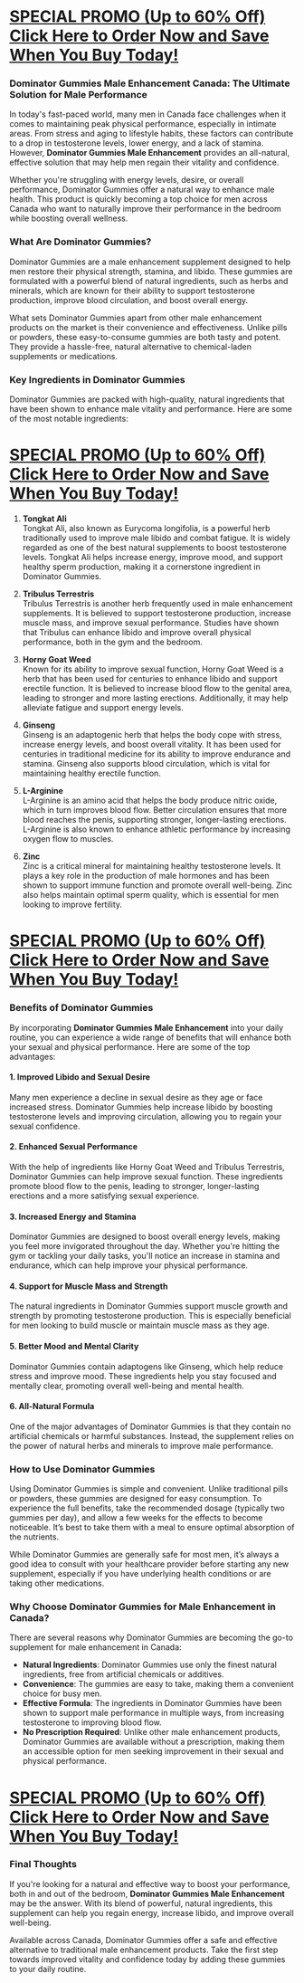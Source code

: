 <h1><a href="https://getdeals24x7.com/order-DominatorMe">SPECIAL PROMO (Up to 60% Off) Click Here to Order Now and Save When You Buy Today!</a></h1>
<h3>Dominator Gummies Male Enhancement Canada: The Ultimate Solution for Male Performance</h3>
<p>In today's fast-paced world, many men in Canada face challenges when it comes to maintaining peak physical performance, especially in intimate areas. From stress and aging to lifestyle habits, these factors can contribute to a drop in testosterone levels, lower energy, and a lack of stamina. However, <strong>Dominator Gummies Male Enhancement</strong> provides an all-natural, effective solution that may help men regain their vitality and confidence.</p>
<p>Whether you're struggling with energy levels, desire, or overall performance, Dominator Gummies offer a natural way to enhance male health. This product is quickly becoming a top choice for men across Canada who want to naturally improve their performance in the bedroom while boosting overall wellness.</p>
<h3>What Are Dominator Gummies?</h3>
<p>Dominator Gummies are a male enhancement supplement designed to help men restore their physical strength, stamina, and libido. These gummies are formulated with a powerful blend of natural ingredients, such as herbs and minerals, which are known for their ability to support testosterone production, improve blood circulation, and boost overall energy.</p>
<p>What sets Dominator Gummies apart from other male enhancement products on the market is their convenience and effectiveness. Unlike pills or powders, these easy-to-consume gummies are both tasty and potent. They provide a hassle-free, natural alternative to chemical-laden supplements or medications.</p>
<h3>Key Ingredients in Dominator Gummies</h3>
<p>Dominator Gummies are packed with high-quality, natural ingredients that have been shown to enhance male vitality and performance. Here are some of the most notable ingredients:</p>
<h1><a href="https://getdeals24x7.com/order-DominatorMe">SPECIAL PROMO (Up to 60% Off) Click Here to Order Now and Save When You Buy Today!</a></h1>
<ol>
<li>
<p><strong>Tongkat Ali</strong><br />Tongkat Ali, also known as Eurycoma longifolia, is a powerful herb traditionally used to improve male libido and combat fatigue. It is widely regarded as one of the best natural supplements to boost testosterone levels. Tongkat Ali helps increase energy, improve mood, and support healthy sperm production, making it a cornerstone ingredient in Dominator Gummies.</p>
</li>
<li>
<p><strong>Tribulus Terrestris</strong><br />Tribulus Terrestris is another herb frequently used in male enhancement supplements. It is believed to support testosterone production, increase muscle mass, and improve sexual performance. Studies have shown that Tribulus can enhance libido and improve overall physical performance, both in the gym and the bedroom.</p>
</li>
<li>
<p><strong>Horny Goat Weed</strong><br />Known for its ability to improve sexual function, Horny Goat Weed is a herb that has been used for centuries to enhance libido and support erectile function. It is believed to increase blood flow to the genital area, leading to stronger and more lasting erections. Additionally, it may help alleviate fatigue and support energy levels.</p>
</li>
<li>
<p><strong>Ginseng</strong><br />Ginseng is an adaptogenic herb that helps the body cope with stress, increase energy levels, and boost overall vitality. It has been used for centuries in traditional medicine for its ability to improve endurance and stamina. Ginseng also supports blood circulation, which is vital for maintaining healthy erectile function.</p>
</li>
<li>
<p><strong>L-Arginine</strong><br />L-Arginine is an amino acid that helps the body produce nitric oxide, which in turn improves blood flow. Better circulation ensures that more blood reaches the penis, supporting stronger, longer-lasting erections. L-Arginine is also known to enhance athletic performance by increasing oxygen flow to muscles.</p>
</li>
<li>
<p><strong>Zinc</strong><br />Zinc is a critical mineral for maintaining healthy testosterone levels. It plays a key role in the production of male hormones and has been shown to support immune function and promote overall well-being. Zinc also helps maintain optimal sperm quality, which is essential for men looking to improve fertility.</p>
</li>
</ol>
<h1><a href="https://getdeals24x7.com/order-DominatorMe">SPECIAL PROMO (Up to 60% Off) Click Here to Order Now and Save When You Buy Today!</a></h1>
<h3>Benefits of Dominator Gummies</h3>
<p>By incorporating <strong>Dominator Gummies Male Enhancement</strong> into your daily routine, you can experience a wide range of benefits that will enhance both your sexual and physical performance. Here are some of the top advantages:</p>
<h4>1. <strong>Improved Libido and Sexual Desire</strong></h4>
<p>Many men experience a decline in sexual desire as they age or face increased stress. Dominator Gummies help increase libido by boosting testosterone levels and improving circulation, allowing you to regain your sexual confidence.</p>
<h4>2. <strong>Enhanced Sexual Performance</strong></h4>
<p>With the help of ingredients like Horny Goat Weed and Tribulus Terrestris, Dominator Gummies can help improve sexual function. These ingredients promote blood flow to the penis, leading to stronger, longer-lasting erections and a more satisfying sexual experience.</p>
<h4>3. <strong>Increased Energy and Stamina</strong></h4>
<p>Dominator Gummies are designed to boost overall energy levels, making you feel more invigorated throughout the day. Whether you're hitting the gym or tackling your daily tasks, you'll notice an increase in stamina and endurance, which can help improve your physical performance.</p>
<h4>4. <strong>Support for Muscle Mass and Strength</strong></h4>
<p>The natural ingredients in Dominator Gummies support muscle growth and strength by promoting testosterone production. This is especially beneficial for men looking to build muscle or maintain muscle mass as they age.</p>
<h4>5. <strong>Better Mood and Mental Clarity</strong></h4>
<p>Dominator Gummies contain adaptogens like Ginseng, which help reduce stress and improve mood. These ingredients help you stay focused and mentally clear, promoting overall well-being and mental health.</p>
<h4>6. <strong>All-Natural Formula</strong></h4>
<p>One of the major advantages of Dominator Gummies is that they contain no artificial chemicals or harmful substances. Instead, the supplement relies on the power of natural herbs and minerals to improve male performance.</p>
<h3>How to Use Dominator Gummies</h3>
<p>Using Dominator Gummies is simple and convenient. Unlike traditional pills or powders, these gummies are designed for easy consumption. To experience the full benefits, take the recommended dosage (typically two gummies per day), and allow a few weeks for the effects to become noticeable. It&rsquo;s best to take them with a meal to ensure optimal absorption of the nutrients.</p>
<p>While Dominator Gummies are generally safe for most men, it&rsquo;s always a good idea to consult with your healthcare provider before starting any new supplement, especially if you have underlying health conditions or are taking other medications.</p>
<h3>Why Choose Dominator Gummies for Male Enhancement in Canada?</h3>
<p>There are several reasons why Dominator Gummies are becoming the go-to supplement for male enhancement in Canada:</p>
<ul>
<li><strong>Natural Ingredients</strong>: Dominator Gummies use only the finest natural ingredients, free from artificial chemicals or additives.</li>
<li><strong>Convenience</strong>: The gummies are easy to take, making them a convenient choice for busy men.</li>
<li><strong>Effective Formula</strong>: The ingredients in Dominator Gummies have been shown to support male performance in multiple ways, from increasing testosterone to improving blood flow.</li>
<li><strong>No Prescription Required</strong>: Unlike other male enhancement products, Dominator Gummies are available without a prescription, making them an accessible option for men seeking improvement in their sexual and physical performance.</li>
</ul>
<h1><a href="https://getdeals24x7.com/order-DominatorMe">SPECIAL PROMO (Up to 60% Off) Click Here to Order Now and Save When You Buy Today!</a></h1>
<h3>Final Thoughts</h3>
<p>If you're looking for a natural and effective way to boost your performance, both in and out of the bedroom, <strong>Dominator Gummies Male Enhancement</strong> may be the answer. With its blend of powerful, natural ingredients, this supplement can help you regain energy, increase libido, and improve overall well-being.</p>
<p>Available across Canada, Dominator Gummies offer a safe and effective alternative to traditional male enhancement products. Take the first step towards improved vitality and confidence today by adding these gummies to your daily routine.</p>
<h3>&nbsp;</h3>
